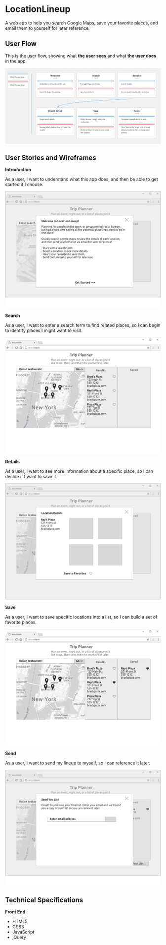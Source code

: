 # LocationLineup

A web app to help you search Google Maps, save your favorite places, and email them to yourself for later reference.

## User Flow

This is the user flow, showing what **the user sees** and what **the user does** in the app.

![User Flow](/wireframes/user-flow.png)

## User Stories and Wireframes

**Introduction**

As a user, I want to understand what this app does, and then be able to get started if I choose.

![Welcome Page](/wireframes/welcome.png)

**Search**

As a user, I want to enter a search term to find related places, so I can begin to identify places I might want to visit.

![Welcome Page](/wireframes/search.png)

**Details**

As a user, I want to see more information about a specific place, so I can decide if I want to save it.

![Welcome Page](/wireframes/details.png)

**Save**

As a user, I want to save specific locations into a list, so I can build a set of favorite places.

![Welcome Page](/wireframes/save.png)

**Send**

As a user, I want to send my lineup to myself, so I can reference it later.

![Welcome Page](/wireframes/send.png)

## Technical Specifications

**Front End**
* HTML5
* CSS3
* JavaScript
* jQuery
